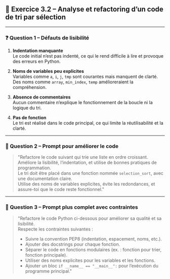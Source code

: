 ## 🧩 Exercice 3.2 – Analyse et refactoring d’un code de tri par sélection

---

### ❓ Question 1 – Défauts de lisibilité

1. **Indentation manquante**  
Le code initial n’est pas indenté, ce qui le rend difficile à lire et provoque des erreurs en Python.

2. **Noms de variables peu explicites**  
Variables comme `a`, `i`, `j`, `tmp` sont courantes mais manquent de clarté.  
Des noms comme `array`, `min_index`, `temp` amélioreraient la compréhension.

3. **Absence de commentaires**  
Aucun commentaire n’explique le fonctionnement de la boucle ni la logique du tri.

4. **Pas de fonction**  
Le tri est réalisé dans le code principal, ce qui limite la réutilisabilité et la clarté.

---

### 🎯 Question 2 – Prompt pour améliorer le code

> "Refactore le code suivant qui trie une liste en ordre croissant.  
> Améliore la lisibilité, l’indentation, et utilise de bonnes pratiques de programmation.  
> Le tri doit être placé dans une fonction nommée `selection_sort`, avec une documentation claire.  
> Utilise des noms de variables explicites, évite les redondances, et assure-toi que le code reste fonctionnel."

---

### 🎯 Question 3 – Prompt plus complet avec contraintes

> "Refactore le code Python ci-dessous pour améliorer sa qualité et sa lisibilité.  
> Respecte les contraintes suivantes :  
> - Suivre la convention PEP8 (indentation, espacement, noms, etc.).  
> - Ajouter des docstrings pour chaque fonction.  
> - Séparer le code en fonctions modulaires (ex. : fonction pour trier, fonction principale).  
> - Utiliser des noms explicites pour les variables et les fonctions.  
> - Ajouter un bloc `if __name__ == "__main__":` pour l’exécution du programme principal."

